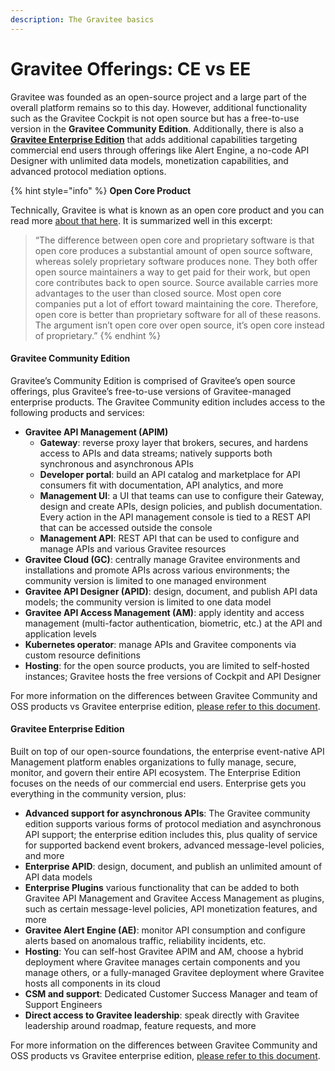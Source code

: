 ```yaml
---
description: The Gravitee basics
---
```


# Gravitee Offerings: CE vs EE

Gravitee was founded as an open-source project and a large part of the overall platform remains so to this day. However, additional functionality such as the Gravitee Cockpit is not open source but has a free-to-use version in the **Gravitee Community Edition**. Additionally, there is also a [**Gravitee Enterprise Edition**](https://www.gravitee.io/pricing) that adds additional capabilities targeting commercial end users through offerings like Alert Engine, a no-code API Designer with unlimited data models, monetization capabilities, and advanced protocol mediation options.

{% hint style="info" %}
**Open Core Product**

Technically, Gravitee is what is known as an open core product and you can read more [about that here](https://thenewstack.io/a-standard-pricing-model-for-open-core/). It is summarized well in this excerpt:

> “The difference between open core and proprietary software is that open core produces a substantial amount of open source software, whereas solely proprietary software produces none. They both offer open source maintainers a way to get paid for their work, but open core contributes back to open source. Source available carries more advantages to the user than closed source. Most open core companies put a lot of effort toward maintaining the core. Therefore, open core is better than proprietary software for all of these reasons. The argument isn’t open core over open source, it’s open core instead of proprietary.”
{% endhint %}

#### Gravitee Community Edition <a href="#toc-h3-gravitee-community-edition" id="toc-h3-gravitee-community-edition"></a>

Gravitee’s Community Edition is comprised of Gravitee’s open source offerings, plus Gravitee’s free-to-use versions of Gravitee-managed enterprise products. The Gravitee Community edition includes access to the following products and services:

* **Gravitee API Management (APIM)**
  * **Gateway**: reverse proxy layer that brokers, secures, and hardens access to APIs and data streams; natively supports both synchronous and asynchronous APIs
  * **Developer portal**: build an API catalog and marketplace for API consumers fit with documentation, API analytics, and more
  * **Management UI**: a UI that teams can use to configure their Gateway, design and create APIs, design policies, and publish documentation. Every action in the API management console is tied to a REST API that can be accessed outside the console
  * **Management API**: REST API that can be used to configure and manage APIs and various Gravitee resources
* **Gravitee Cloud (GC)**: centrally manage Gravitee environments and installations and promote APIs across various environments; the community version is limited to one managed environment
* **Gravitee API Designer (APID)**: design, document, and publish API data models; the community version is limited to one data model
* **Gravitee API Access Management (AM)**: apply identity and access management (multi-factor authentication, biometric, etc.) at the API and application levels
* **Kubernetes operator**: manage APIs and Gravitee components via custom resource definitions
* **Hosting**: for the open source products, you are limited to self-hosted instances; Gravitee hosts the free versions of Cockpit and API Designer

For more information on the differences between Gravitee Community and OSS products vs Gravitee enterprise edition, [please refer to this document](https://www.gravitee.io/hubfs/Datasheets/Gravitee-OSS-vs-Enterprise.pdf).

#### Gravitee Enterprise Edition <a href="#gravitee-enterprise-edition-16" id="gravitee-enterprise-edition-16"></a>

Built on top of our open-source foundations, the enterprise event-native API Management platform enables organizations to fully manage, secure, monitor, and govern their entire API ecosystem. The Enterprise Edition focuses on the needs of our commercial end users. Enterprise gets you everything in the community version, plus:

* **Advanced support for asynchronous APIs**: The Gravitee community edition supports various forms of protocol mediation and asynchronous API support; the enterprise edition includes this, plus quality of service for supported backend event brokers, advanced message-level policies, and more
* **Enterprise APID**: design, document, and publish an unlimited amount of API data models
* **Enterprise Plugins** various functionality that can be added to both Gravitee API Management and Gravitee Access Management as plugins, such as certain message-level policies, API monetization features, and more
* **Gravitee Alert Engine (AE)**: monitor API consumption and configure alerts based on anomalous traffic, reliability incidents, etc.
* **Hosting**: You can self-host Gravitee APIM and AM, choose a hybrid deployment where Gravitee manages certain components and you manage others, or a fully-managed Gravitee deployment where Gravitee hosts all components in its cloud
* **CSM and support**: Dedicated Customer Success Manager and team of Support Engineers
* **Direct access to Gravitee leadership**: speak directly with Gravitee leadership around roadmap, feature requests, and more

For more information on the differences between Gravitee Community and OSS products vs Gravitee enterprise edition, [please refer to this document](https://www.gravitee.io/hubfs/Datasheets/Gravitee-OSS-vs-Enterprise.pdf).
